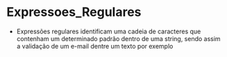 # Expressoes_Regulares
 - Expressões regulares identificam uma cadeia de caracteres que contenham um determinado padrão dentro de uma string, sendo assim a validação de um e-mail dentre um texto por exemplo
